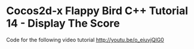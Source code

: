 Cocos2d-x Flappy Bird C++ Tutorial 14 - Display The Score
=========================================================

Code for the following video tutorial http://youtu.be/o_eiuvjQlG0
